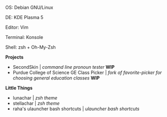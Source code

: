 OS: Debian GNU/Linux

DE: KDE Plasma 5

Editor: Vim

Terminal: Konsole

Shell: zsh + Oh-My-Zsh

__Projects__
- SecondSkin | _command line pronoun tester_ **WIP**
- Purdue College of Science GE Class Picker | _fork of favorite-picker for choosing general education classes_ **WIP**

__Little Things__
- lunachar | _zsh theme_
- stellachar | _zsh theme_
- raha's ulauncher bash shortcuts | _ulauncher bash shortcuts_
